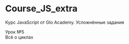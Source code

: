 # Course_JS_extra
Курс JavaScript от Glo Academy. Усложнённые задания

Урок &#8470;5<br>
Всё о циклах
